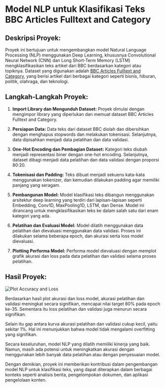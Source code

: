 # Model NLP untuk Klasifikasi Teks BBC Articles Fulltext and Category

## Deskripsi Proyek:

Proyek ini bertujuan untuk mengembangkan model Natural Language Processing (NLP) menggunakan Deep Learning, khususnya Convolutional Neural Network (CNN) dan Long Short-Term Memory (LSTM) mengklasifikasikan teks artikel dari BBC berdasarkan kategori atau topiknya. Dataset yang digunakan adalah [BBC Articles Fulltext and Category](https://www.kaggle.com/datasets/yufengdev/bbc-fulltext-and-category), yang berisi artikel dari berbagai kategori seperti bisnis, hiburan, politik, olahraga, dan teknologi.

## Langkah-Langkah Proyek:

1. **Import Library dan Mengunduh Dataset:** Proyek dimulai dengan mengimpor library yang diperlukan dan memuat dataset BBC Articles Fulltext and Category.

2. **Persiapan Data:** Data teks dari dataset BBC diolah dan dibersihkan dengan menghapus stopwords dan melakukan tokenisasi. Selanjutnya, data dipisahkan menjadi data pelatihan dan data validasi.

3. **One-Hot Encoding dan Pembagian Dataset:** Kategori teks diubah menjadi representasi biner dengan one-hot encoding. Selanjutnya, dataset dibagi menjadi data pelatihan dan data validasi dengan proporsi 80:20.

4. **Tokenisasi dan Padding:** Teks dibuat menjadi sekuens kata-kata menggunakan tokenizer, dan kemudian dilakukan padding agar memiliki panjang yang seragam.

5. **Pembangunan Model:** Model klasifikasi teks dibangun menggunakan arsitektur deep learning yang terdiri dari lapisan-lapisan seperti Embedding, Conv1D, MaxPooling1D, LSTM, dan Dense. Model ini dirancang untuk mengklasifikasikan teks ke dalam salah satu dari enam kategori yang ada.

6. **Pelatihan dan Evaluasi Model:** Model dilatih menggunakan data pelatihan dan dievaluasi menggunakan data validasi. Proses ini dilakukan selama beberapa epoch, dan akurasi serta loss model dievaluasi.

7. **Plotting Performa Model:** Performa model dievaluasi dengan memplot grafik akurasi dan loss pada data pelatihan dan validasi selama proses pelatihan.

## Hasil Proyek:

![Plot Accuracy and Loss](https://github.com/Arief-netizen/Portofolio-Proyek-DataScience-ML-AI/assets/56224972/d249f453-5476-4934-ad26-64afaf7c4390)

Berdasarkan hasil plot akurasi dan loss model, akurasi pelatihan dan validasi meningkat secara signifikan, mencapai nilai target 80% pada epoch ke-35. Sementara itu loss pelatihan dan validasi juga menurun secara signifikan.

Selain itu gap antara kurva akurasi pelatihan dan validasi cukup kecil, yaitu sekitar 1%. Hal ini menunjukkan bahwa model tidak mengalami overfitting yang signifikan.

Secara keseluruhan, model NLP yang dilatih memiliki kinerja yang baik. Namun, masih ada potensi untuk meningkatkan akurasi dengan menggunakan lebih banyak data pelatihan atau dengan penyesuaian model.

Dengan demikian, proyek ini memberikan kontribusi dalam pengembangan model NLP untuk klasifikasi teks, yang dapat diterapkan dalam berbagai konteks seperti analisis berita, pengelompokan dokumen, dan aplikasi pengelolaan konten.

